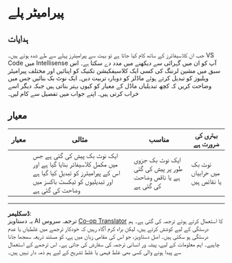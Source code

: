 <!--
CO_OP_TRANSLATOR_METADATA:
{
  "original_hash": "58dfdaf79fb73f7d34b22bdbacf57329",
  "translation_date": "2025-08-29T13:59:19+00:00",
  "source_file": "4-Classification/3-Classifiers-2/assignment.md",
  "language_code": "ur"
}
-->
# پیرامیٹر پلے

## ہدایات

جب ان کلاسیفائرز کے ساتھ کام کیا جاتا ہے تو بہت سے پیرامیٹرز پہلے سے طے شدہ ہوتے ہیں۔ VS Code میں Intellisense آپ کو ان میں گہرائی سے دیکھنے میں مدد دے سکتا ہے۔ اس سبق میں مشین لرننگ کی کسی ایک کلاسیفکیشن تکنیک کو اپنائیں اور مختلف پیرامیٹر ویلیوز کو تبدیل کرتے ہوئے ماڈلز کو دوبارہ تربیت دیں۔ ایک نوٹ بک بنائیں جس میں وضاحت کریں کہ کچھ تبدیلیاں ماڈل کے معیار کو کیوں بہتر بناتی ہیں جبکہ دیگر اسے خراب کرتی ہیں۔ اپنے جواب میں تفصیل سے کام لیں۔

## معیار

| معیار   | مثالی                                                                                                                   | مناسب                                               | بہتری کی ضرورت ہے            |
| -------- | ---------------------------------------------------------------------------------------------------------------------- | --------------------------------------------------- | ----------------------------- |
|          | ایک نوٹ بک پیش کی گئی ہے جس میں مکمل کلاسیفائر بنایا گیا ہے اور اس کے پیرامیٹرز کو تبدیل کیا گیا ہے اور تبدیلیوں کو ٹیکسٹ باکسز میں وضاحت کی گئی ہے | ایک نوٹ بک جزوی طور پر پیش کی گئی ہے یا ناقص وضاحت کی گئی ہے | نوٹ بک میں خرابیاں یا نقائص ہیں |

---

**ڈسکلیمر**:  
یہ دستاویز AI ترجمہ سروس [Co-op Translator](https://github.com/Azure/co-op-translator) کا استعمال کرتے ہوئے ترجمہ کی گئی ہے۔ ہم درستگی کے لیے کوشش کرتے ہیں، لیکن براہ کرم آگاہ رہیں کہ خودکار ترجمے میں غلطیاں یا عدم درستگی ہو سکتی ہیں۔ اصل دستاویز، جو اس کی مقامی زبان میں ہے، کو مستند ذریعہ سمجھا جانا چاہیے۔ اہم معلومات کے لیے، پیشہ ور انسانی ترجمہ کی سفارش کی جاتی ہے۔ اس ترجمے کے استعمال سے پیدا ہونے والی کسی بھی غلط فہمی یا غلط تشریح کے لیے ہم ذمہ دار نہیں ہیں۔